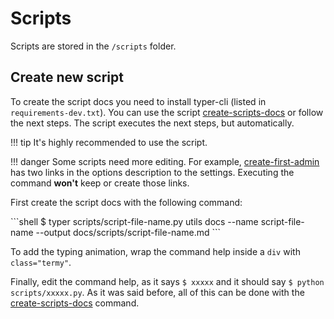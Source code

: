 # Scripts

Scripts are stored in the `/scripts` folder.

## Create new script

To create the script docs you need to install typer-cli (listed in `requirements-dev.txt`). You can use the script [create-scripts-docs](create-scripts-docs.md) or follow the next steps. The script executes the next steps, but automatically.

!!! tip
    It's highly recommended to use the script.

!!! danger
    Some scripts need more editing. For example, [create-first-admin](create-scripts-docs.md) has two links in the options description to the settings. Executing the command **won't** keep or create those links.

First create the script docs with the following command:

<div class="termy">
```shell
$ typer scripts/script-file-name.py utils docs --name script-file-name --output docs/scripts/script-file-name.md
```
</div>

To add the typing animation, wrap the command help inside a `div` with `class="termy"`.

Finally, edit the command help, as it says `$ xxxxx` and it should say `$ python scripts/xxxxx.py`. As it was said before, all of this can be done with the [create-scripts-docs](create-scripts-docs.md) command.
